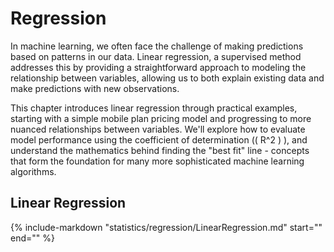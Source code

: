 <!-- Do not edit this file -->

# Regression

In machine learning, we often face the challenge of making predictions based on
patterns in our data. Linear regression, a supervised method addresses 
this by providing a straightforward approach to modeling the relationship 
between variables, allowing us to both explain existing data and make 
predictions with new observations.

This chapter introduces linear regression through practical examples, starting
with a simple mobile plan pricing model and progressing to more nuanced
relationships between variables. We'll explore how to evaluate model
performance using the coefficient of determination (\( R^2 \) ), and understand
the mathematics behind finding the "best fit" line - concepts that form the
foundation for many more sophisticated machine learning algorithms.

## Linear Regression

{%
    include-markdown "statistics/regression/LinearRegression.md"
    start="<!-- Body start -->"
    end="<!-- Body end -->"
%}
